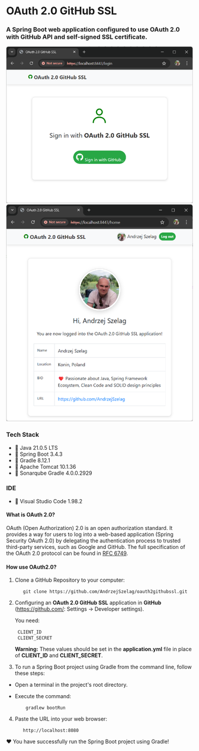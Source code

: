 # OAuth 2.0 GitHub SSL

### A Spring Boot web application configured to use OAuth 2.0 with GitHub API and self-signed SSL certificate.

![OAuth2GitHub1.java](OAuth2GitHub1.png "OAuth2Github - Login")
![OAuth2GitHub2.java](OAuth2GitHub2.png "OAuth2GitHub - Home")

### Tech Stack
* 🔶 Java 21.0.5 LTS
* 🔶 Spring Boot 3.4.3
* 🔶 Gradle 8.12.1
* 🔶 Apache Tomcat 10.1.36
* 🔶 Sonarqube Gradle 4.0.0.2929

### IDE
* 🔶 Visual Studio Code 1.98.2


#### What is OAuth 2.0?

OAuth (Open Authorization) 2.0 is an open authorization standard. It provides a way for users to log into a web-based
application (Spring Security OAuth 2.0) by delegating the authentication process to trusted third-party services, such
as Google and GitHub. The full specification of the OAuth 2.0 protocol can be found
in [RFC 6749](https://datatracker.ietf.org/doc/html/rfc6749).

#### How use OAuth2.0?

1. Clone a GitHub Repository to your computer:

          git clone https://github.com/AndrzejSzelag/oauth2githubssl.git

2. Configuring an **OAuth 2.0 GitHub SSL** application in **GitHub** (https://github.com/: Settings -> Developer settings).

   You need:

        CLIENT_ID
        CLIENT_SECRET

      **Warning:**
      These values should be set in the **application.yml** file in place of **CLIENT_ID** and **CLIENT_SECRET**.

4. To run a Spring Boot project using Gradle from the command line, follow these steps:
* Open a terminal in the project's root directory.
* Execute the command:

          gradlew bootRun
          
4. Paste the URL into your web browser:

          http://localhost:8080

❤️ You have successfully run the Spring Boot project using Gradle!
